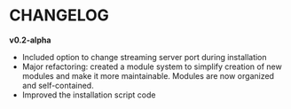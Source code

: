 # CHANGELOG

**v0.2-alpha**
* Included option to change streaming server port during installation
* Major refactoring: created a module system to simplify creation of new modules and make it more maintainable. Modules are now organized and self-contained.
* Improved the installation script code
